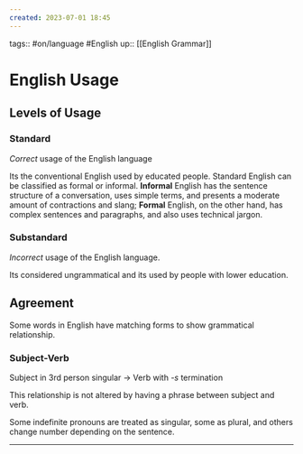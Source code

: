 ```yaml
---
created: 2023-07-01 18:45
---
```

tags:: #on/language #English 
up:: [[English Grammar]]
# English Usage
## Levels of Usage
### Standard
*Correct* usage of the English language

Its the conventional English used by educated people. Standard English can be classified as formal or informal. **Informal** English has the sentence structure of a conversation, uses simple terms, and presents a moderate amount of contractions and slang; **Formal** English, on the other hand, has complex sentences and paragraphs, and also uses technical jargon.

### Substandard
*Incorrect* usage of the English language.

Its considered ungrammatical and its used by people with lower education.

## Agreement
Some words in English have matching forms to show grammatical relationship.

### Subject-Verb
Subject in 3rd person singular -> Verb with *-s* termination

This relationship is not altered by having a phrase between subject and verb.

Some indefinite pronouns are treated as singular, some as plural, and others change number depending on the sentence.
___
